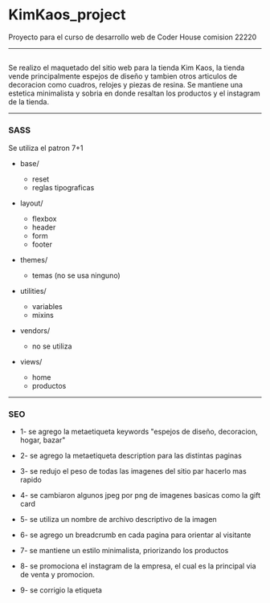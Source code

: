 # KimKaos_project
Proyecto para el curso de desarrollo web de Coder House comision 22220

-----------------------------------------------------------------------------------------------------------------------------------

##
Se realizo el maquetado del sitio web para la tienda Kim Kaos, la tienda vende principalmente espejos de diseño y tambien otros articulos de decoracion como cuadros, relojes y piezas de resina.
Se mantiene una estetica minimalista y sobria en donde resaltan los productos y el instagram de la tienda.

-----------------------------------------------------------------------------------------------------------------------------------

### SASS
Se utiliza el patron 7+1

- base/
  - reset
  - reglas tipograficas

- layout/     
  - flexbox
  - header
  - form
  - footer

- themes/     
  - temas (no se usa ninguno)

- utilities/  
  - variables
  - mixins

- vendors/    
  - no se utiliza

- views/      
  - home
  - productos

-----------------------------------------------------------------------------------------------------------------------------------

### SEO
- 1-  se agrego la metaetiqueta keywords "espejos de diseño, decoracion, hogar, bazar"

- 2-  se agrego la metaetiqueta description para las distintas paginas

- 3-  se redujo el peso de todas las imagenes del sitio par hacerlo mas rapido

- 4-  se cambiaron algunos jpeg por png de imagenes basicas como la gift card

- 5-  se utiliza un nombre de archivo descriptivo de la imagen

- 6-  se agrego un breadcrumb en cada pagina para orientar al visitante

- 7-  se mantiene un estilo minimalista, priorizando los productos

- 8-  se promociona el instagram de la empresa, el cual es la principal via de venta y promocion.

- 9-  se corrigio la etiqueta <title>

- 10- los distintos directorios del sitio de muestran de forma clara y concisa dentro de la carpeta pages

- 11- se corrigio la etiqueta <html lang="en"> por es-AR

- 12- documento entero validado con w3c, se eliminarion varios id y class repetidos o innecesarios

- 13- creado sitemap.xml

- 14- accesibilidad:

  se completo el texto alternativo de las imagenes
  
  se agrego el atributo tabindex en el formulario de contacto
  
  se agrego accesskey a los botones de instagram y whatsapp


falta pagina 404